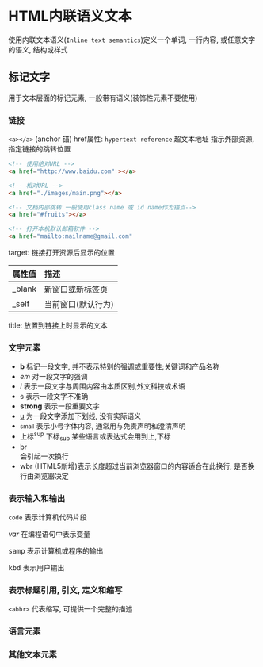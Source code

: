 # HTML内联语义文本

使用内联文本语义(`Inline text semantics`)定义一个单词, 一行内容, 或任意文字的语义, 结构或样式

## 标记文字
用于文本层面的标记元素, 一般带有语义(装饰性元素不要使用)

### 链接

`<a></a>` (anchor 锚)
href属性: `hypertext reference` 超文本地址 指示外部资源, 指定链接的跳转位置
```html
<!-- 使用绝对URL -->
<a href="http://www.baidu.com" ></a>

<!-- 相对URL -->
<a href="./images/main.png"></a>

<!-- 文档内部跳转 一般使用class name 或 id name作为锚点-->
<a href="#fruits"></a>

<!-- 打开本机默认邮箱软件 -->
<a href="mailto:mailname@gmail.com"
```
target: 链接打开资源后显示的位置

属性值|描述
---|:--
_blank|新窗口或新标签页
_self|当前窗口(默认行为)

title: 放置到链接上时显示的文本

### 文字元素

* <b>b</b> 标记一段文字, 并不表示特别的强调或重要性;关键词和产品名称
* <em>em</em>  对一段文字的强调
* <i>i</i> 表示一段文字与周围内容由本质区别,外文科技或术语
* <s>s</s> 表示一段文字不准确
* <strong>strong</strong> 表示一段重要文字
* <u>u</u> 为一段文字添加下划线, 没有实际语义
* <small>small</small> 表示小号字体内容, 通常用与免责声明和澄清声明
* 上标<sup>sup</sup> 下标<sub>sub</sub> 某些语言或表达式会用到上,下标
* br<br/> 会引起一次换行
* wbr<wbr /> (HTML5新增)表示长度超过当前浏览器窗口的内容适合在此换行, 是否换行由浏览器决定

### 表示输入和输出

<code>code</code> 表示计算机代码片段

<var>var</var> 在编程语句中表示变量

<samp>samp</samp> 表示计算机或程序的输出

<kbd>kbd</kbd> 表示用户输出

### 表示标题引用, 引文, 定义和缩写

`<abbr>` 代表缩写, 可提供一个完整的描述

### 语言元素

### 其他文本元素
